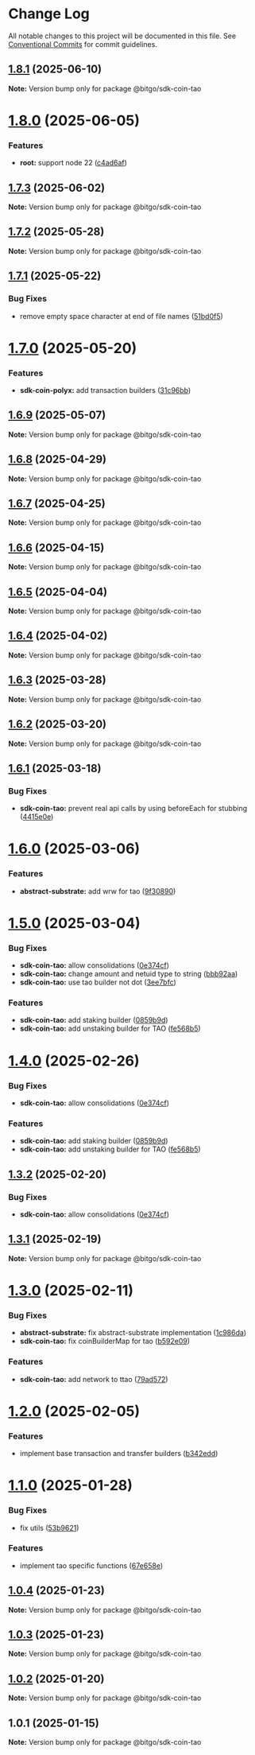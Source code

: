 # Change Log

All notable changes to this project will be documented in this file.
See [Conventional Commits](https://conventionalcommits.org) for commit guidelines.

## [1.8.1](https://github.com/BitGo/BitGoJS/compare/@bitgo/sdk-coin-tao@1.8.0...@bitgo/sdk-coin-tao@1.8.1) (2025-06-10)

**Note:** Version bump only for package @bitgo/sdk-coin-tao

# [1.8.0](https://github.com/BitGo/BitGoJS/compare/@bitgo/sdk-coin-tao@1.7.3...@bitgo/sdk-coin-tao@1.8.0) (2025-06-05)

### Features

- **root:** support node 22 ([c4ad6af](https://github.com/BitGo/BitGoJS/commit/c4ad6af2e8896221417c303f0f6b84652b493216))

## [1.7.3](https://github.com/BitGo/BitGoJS/compare/@bitgo/sdk-coin-tao@1.7.2...@bitgo/sdk-coin-tao@1.7.3) (2025-06-02)

**Note:** Version bump only for package @bitgo/sdk-coin-tao

## [1.7.2](https://github.com/BitGo/BitGoJS/compare/@bitgo/sdk-coin-tao@1.7.1...@bitgo/sdk-coin-tao@1.7.2) (2025-05-28)

**Note:** Version bump only for package @bitgo/sdk-coin-tao

## [1.7.1](https://github.com/BitGo/BitGoJS/compare/@bitgo/sdk-coin-tao@1.7.0...@bitgo/sdk-coin-tao@1.7.1) (2025-05-22)

### Bug Fixes

- remove empty space character at end of file names ([51bd0f5](https://github.com/BitGo/BitGoJS/commit/51bd0f56ca3275dcf980a21a20e7d94c8837ba42))

# [1.7.0](https://github.com/BitGo/BitGoJS/compare/@bitgo/sdk-coin-tao@1.6.9...@bitgo/sdk-coin-tao@1.7.0) (2025-05-20)

### Features

- **sdk-coin-polyx:** add transaction builders ([31c96bb](https://github.com/BitGo/BitGoJS/commit/31c96bbbce60b93e13208e3eab06bd144cfe57e4))

## [1.6.9](https://github.com/BitGo/BitGoJS/compare/@bitgo/sdk-coin-tao@1.6.8...@bitgo/sdk-coin-tao@1.6.9) (2025-05-07)

**Note:** Version bump only for package @bitgo/sdk-coin-tao

## [1.6.8](https://github.com/BitGo/BitGoJS/compare/@bitgo/sdk-coin-tao@1.6.7...@bitgo/sdk-coin-tao@1.6.8) (2025-04-29)

**Note:** Version bump only for package @bitgo/sdk-coin-tao

## [1.6.7](https://github.com/BitGo/BitGoJS/compare/@bitgo/sdk-coin-tao@1.6.6...@bitgo/sdk-coin-tao@1.6.7) (2025-04-25)

**Note:** Version bump only for package @bitgo/sdk-coin-tao

## [1.6.6](https://github.com/BitGo/BitGoJS/compare/@bitgo/sdk-coin-tao@1.6.5...@bitgo/sdk-coin-tao@1.6.6) (2025-04-15)

**Note:** Version bump only for package @bitgo/sdk-coin-tao

## [1.6.5](https://github.com/BitGo/BitGoJS/compare/@bitgo/sdk-coin-tao@1.6.4...@bitgo/sdk-coin-tao@1.6.5) (2025-04-04)

**Note:** Version bump only for package @bitgo/sdk-coin-tao

## [1.6.4](https://github.com/BitGo/BitGoJS/compare/@bitgo/sdk-coin-tao@1.6.3...@bitgo/sdk-coin-tao@1.6.4) (2025-04-02)

**Note:** Version bump only for package @bitgo/sdk-coin-tao

## [1.6.3](https://github.com/BitGo/BitGoJS/compare/@bitgo/sdk-coin-tao@1.6.2...@bitgo/sdk-coin-tao@1.6.3) (2025-03-28)

**Note:** Version bump only for package @bitgo/sdk-coin-tao

## [1.6.2](https://github.com/BitGo/BitGoJS/compare/@bitgo/sdk-coin-tao@1.6.1...@bitgo/sdk-coin-tao@1.6.2) (2025-03-20)

**Note:** Version bump only for package @bitgo/sdk-coin-tao

## [1.6.1](https://github.com/BitGo/BitGoJS/compare/@bitgo/sdk-coin-tao@1.6.0...@bitgo/sdk-coin-tao@1.6.1) (2025-03-18)

### Bug Fixes

- **sdk-coin-tao:** prevent real api calls by using beforeEach for stubbing ([4415e0e](https://github.com/BitGo/BitGoJS/commit/4415e0e0348eb9f110a53dcbd393f8bd2e1e8619))

# [1.6.0](https://github.com/BitGo/BitGoJS/compare/@bitgo/sdk-coin-tao@1.5.0...@bitgo/sdk-coin-tao@1.6.0) (2025-03-06)

### Features

- **abstract-substrate:** add wrw for tao ([9f30890](https://github.com/BitGo/BitGoJS/commit/9f3089000330d47696ab057891cd8d1083004a2a))

# [1.5.0](https://github.com/BitGo/BitGoJS/compare/@bitgo/sdk-coin-tao@1.3.1...@bitgo/sdk-coin-tao@1.5.0) (2025-03-04)

### Bug Fixes

- **sdk-coin-tao:** allow consolidations ([0e374cf](https://github.com/BitGo/BitGoJS/commit/0e374cfabd366438cc2abfe9d0967854bf03cd03))
- **sdk-coin-tao:** change amount and netuid type to string ([bbb92aa](https://github.com/BitGo/BitGoJS/commit/bbb92aa3e9def1e6260a074761cdf4a38888ebd6))
- **sdk-coin-tao:** use tao builder not dot ([3ee7bfc](https://github.com/BitGo/BitGoJS/commit/3ee7bfc3fcf3d22d12d31b8104614b1b7996648c))

### Features

- **sdk-coin-tao:** add staking builder ([0859b9d](https://github.com/BitGo/BitGoJS/commit/0859b9d099fc0ab9c651d0476bfd74dd48f08d45))
- **sdk-coin-tao:** add unstaking builder for TAO ([fe568b5](https://github.com/BitGo/BitGoJS/commit/fe568b5fda3d3e27cf2ced01581e52ede08ee58d))

# [1.4.0](https://github.com/BitGo/BitGoJS/compare/@bitgo/sdk-coin-tao@1.3.1...@bitgo/sdk-coin-tao@1.4.0) (2025-02-26)

### Bug Fixes

- **sdk-coin-tao:** allow consolidations ([0e374cf](https://github.com/BitGo/BitGoJS/commit/0e374cfabd366438cc2abfe9d0967854bf03cd03))

### Features

- **sdk-coin-tao:** add staking builder ([0859b9d](https://github.com/BitGo/BitGoJS/commit/0859b9d099fc0ab9c651d0476bfd74dd48f08d45))
- **sdk-coin-tao:** add unstaking builder for TAO ([fe568b5](https://github.com/BitGo/BitGoJS/commit/fe568b5fda3d3e27cf2ced01581e52ede08ee58d))

## [1.3.2](https://github.com/BitGo/BitGoJS/compare/@bitgo/sdk-coin-tao@1.3.1...@bitgo/sdk-coin-tao@1.3.2) (2025-02-20)

### Bug Fixes

- **sdk-coin-tao:** allow consolidations ([0e374cf](https://github.com/BitGo/BitGoJS/commit/0e374cfabd366438cc2abfe9d0967854bf03cd03))

## [1.3.1](https://github.com/BitGo/BitGoJS/compare/@bitgo/sdk-coin-tao@1.3.0...@bitgo/sdk-coin-tao@1.3.1) (2025-02-19)

**Note:** Version bump only for package @bitgo/sdk-coin-tao

# [1.3.0](https://github.com/BitGo/BitGoJS/compare/@bitgo/sdk-coin-tao@1.2.0...@bitgo/sdk-coin-tao@1.3.0) (2025-02-11)

### Bug Fixes

- **abstract-substrate:** fix abstract-substrate implementation ([1c986da](https://github.com/BitGo/BitGoJS/commit/1c986daa817353ca522c0e8e72e67a6dffa00fac))
- **sdk-coin-tao:** fix coinBuilderMap for tao ([b592e09](https://github.com/BitGo/BitGoJS/commit/b592e098544b447e946c1d4432a442f9bb1ab6d3))

### Features

- **sdk-coin-tao:** add network to ttao ([79ad572](https://github.com/BitGo/BitGoJS/commit/79ad5722b1b3b4ee08119d3c9a71f881e74095dc))

# [1.2.0](https://github.com/BitGo/BitGoJS/compare/@bitgo/sdk-coin-tao@1.1.0...@bitgo/sdk-coin-tao@1.2.0) (2025-02-05)

### Features

- implement base transaction and transfer builders ([b342edd](https://github.com/BitGo/BitGoJS/commit/b342edd6f655b242c6c286d65941e9989a9e672e))

# [1.1.0](https://github.com/BitGo/BitGoJS/compare/@bitgo/sdk-coin-tao@1.0.4...@bitgo/sdk-coin-tao@1.1.0) (2025-01-28)

### Bug Fixes

- fix utils ([53b9621](https://github.com/BitGo/BitGoJS/commit/53b9621171fbed7a2514c7c6d12ba8c917780eba))

### Features

- implement tao specific functions ([67e658e](https://github.com/BitGo/BitGoJS/commit/67e658e03cb3e47959d9bbb18285cbb8cd19943b))

## [1.0.4](https://github.com/BitGo/BitGoJS/compare/@bitgo/sdk-coin-tao@1.0.3...@bitgo/sdk-coin-tao@1.0.4) (2025-01-23)

**Note:** Version bump only for package @bitgo/sdk-coin-tao

## [1.0.3](https://github.com/BitGo/BitGoJS/compare/@bitgo/sdk-coin-tao@1.0.2...@bitgo/sdk-coin-tao@1.0.3) (2025-01-23)

**Note:** Version bump only for package @bitgo/sdk-coin-tao

## [1.0.2](https://github.com/BitGo/BitGoJS/compare/@bitgo/sdk-coin-tao@1.0.1...@bitgo/sdk-coin-tao@1.0.2) (2025-01-20)

**Note:** Version bump only for package @bitgo/sdk-coin-tao

## 1.0.1 (2025-01-15)

**Note:** Version bump only for package @bitgo/sdk-coin-tao
